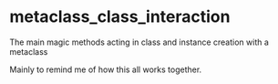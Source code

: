# metaclass_class_interaction
The main magic methods acting in class and instance creation with a metaclass

Mainly to remind me of how this all works together.
